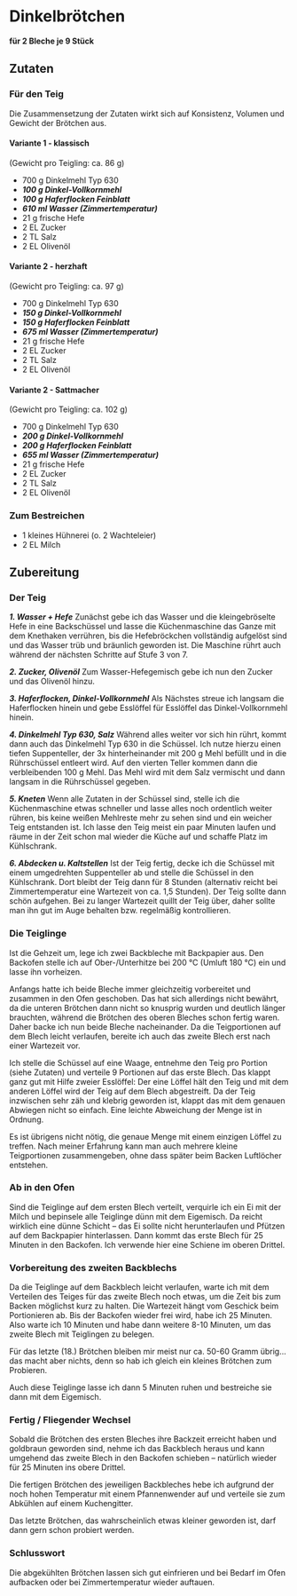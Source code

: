 # Dinkelbrötchen
**für 2 Bleche je 9 Stück**

## Zutaten

### Für den Teig
Die Zusammensetzung der Zutaten wirkt sich auf Konsistenz, Volumen und Gewicht der Brötchen aus.

#### Variante 1 - klassisch
(Gewicht pro Teigling: ca. 86 g)

- 700 g Dinkelmehl Typ 630
- ***100 g Dinkel-Vollkornmehl***
- ***100 g Haferflocken Feinblatt***
- ***610 ml Wasser (Zimmertemperatur)***
- 21 g frische Hefe
- 2 EL Zucker
- 2 TL Salz
- 2 EL Olivenöl

#### Variante 2 - herzhaft
(Gewicht pro Teigling: ca. 97 g)

- 700 g Dinkelmehl Typ 630
- ***150 g Dinkel-Vollkornmehl***
- ***150 g Haferflocken Feinblatt***
- ***675 ml Wasser (Zimmertemperatur)***
- 21 g frische Hefe
- 2 EL Zucker
- 2 TL Salz
- 2 EL Olivenöl

#### Variante 2 - Sattmacher
(Gewicht pro Teigling: ca. 102 g)

- 700 g Dinkelmehl Typ 630
- ***200 g Dinkel-Vollkornmehl***
- ***200 g Haferflocken Feinblatt***
- ***655 ml Wasser (Zimmertemperatur)***
- 21 g frische Hefe
- 2 EL Zucker
- 2 TL Salz
- 2 EL Olivenöl

### Zum Bestreichen
- 1 kleines Hühnerei (o. 2 Wachteleier)
- 2 EL Milch

## Zubereitung

### Der Teig
***1. Wasser + Hefe***
Zunächst gebe ich das Wasser und die kleingebröselte Hefe in eine Backschüssel und lasse die Küchenmaschine das Ganze mit dem Knethaken verrühren, bis die Hefebröckchen vollständig aufgelöst sind und das Wasser trüb und bräunlich geworden ist. Die Maschine rührt auch während der nächsten Schritte auf Stufe 3 von 7.

***2. Zucker, Olivenöl***
Zum Wasser-Hefegemisch gebe ich nun den Zucker und das Olivenöl hinzu.

***3. Haferflocken, Dinkel-Vollkornmehl***
Als Nächstes streue ich langsam die Haferflocken hinein und gebe Esslöffel für Esslöffel das Dinkel-Vollkornmehl hinein.

***4. Dinkelmehl Typ 630, Salz***
Während alles weiter vor sich hin rührt, kommt dann auch das Dinkelmehl Typ 630 in die Schüssel.
Ich nutze hierzu einen tiefen Suppenteller, der 3x hinterheinander mit 200 g Mehl befüllt und in die Rührschüssel entleert wird.
Auf den vierten Teller kommen dann die verbleibenden 100 g Mehl. Das Mehl wird mit dem Salz vermischt und dann langsam in die Rührschüssel gegeben.

***5. Kneten***
Wenn alle Zutaten in der Schüssel sind, stelle ich die Küchenmaschine etwas schneller und lasse alles noch ordentlich weiter rühren, 
bis keine weißen Mehlreste mehr zu sehen sind und ein weicher Teig entstanden ist. Ich lasse den Teig meist ein paar Minuten laufen und 
räume in der Zeit schon mal wieder die Küche auf und schaffe Platz im Kühlschrank.

***6. Abdecken u. Kaltstellen***
Ist der Teig fertig, decke ich die Schüssel mit einem umgedrehten Suppenteller ab und stelle die Schüssel in den Kühlschrank. 
Dort bleibt der Teig dann für 8 Stunden (alternativ reicht bei Zimmertemperatur eine Wartezeit von ca. 1,5 Stunden).
Der Teig sollte dann schön aufgehen. Bei zu langer Wartezeit quillt der Teig über, daher sollte man ihn gut im Auge behalten bzw. regelmäßig kontrollieren.

### Die Teiglinge
Ist die Gehzeit um, lege ich zwei Backbleche mit Backpapier aus. Den Backofen stelle ich auf Ober-/Unterhitze bei 200 °C (Umluft 180 °C) ein und lasse ihn vorheizen.

Anfangs hatte ich beide Bleche immer gleichzeitig vorbereitet und zusammen in den Ofen geschoben. Das hat sich allerdings nicht bewährt, 
da die unteren Brötchen dann nicht so knusprig wurden und deutlich länger brauchten, während die Brötchen des oberen Bleches schon fertig waren. 
Daher backe ich nun beide Bleche nacheinander. Da die Teigportionen auf dem Blech leicht verlaufen, 
bereite ich auch das zweite Blech erst nach einer Wartezeit vor.

Ich stelle die Schüssel auf eine Waage, entnehme den Teig pro Portion (siehe Zutaten) und verteile 9 Portionen auf das erste Blech. 
Das klappt ganz gut mit Hilfe zweier Esslöffel: Der eine Löffel hält den Teig und mit dem anderen Löffel wird der Teig auf dem Blech abgestreift. 
Da der Teig inzwischen sehr zäh und klebrig geworden ist, klappt das mit dem genauen Abwiegen nicht so einfach. 
Eine leichte Abweichung der Menge ist in Ordnung. 

Es ist übrigens nicht nötig, die genaue Menge mit einem einzigen Löffel zu treffen. 
Nach meiner Erfahrung kann man auch mehrere kleine Teigportionen zusammengeben, ohne dass später beim Backen Luftlöcher entstehen.

### Ab in den Ofen
Sind die Teiglinge auf dem ersten Blech verteilt, verquirle ich ein Ei mit der Milch und bepinsele alle Teiglinge dünn mit dem Eigemisch. 
Da reicht wirklich eine dünne Schicht – das Ei sollte nicht herunterlaufen und Pfützen auf dem Backpapier hinterlassen.
Dann kommt das erste Blech für 25 Minuten in den Backofen. Ich verwende hier eine Schiene im oberen Drittel.

### Vorbereitung des zweiten Backblechs
Da die Teiglinge auf dem Backblech leicht verlaufen, warte ich mit dem Verteilen des Teiges für das zweite Blech noch etwas, 
um die Zeit bis zum Backen möglichst kurz zu halten. Die Wartezeit hängt vom Geschick beim Portionieren ab. Bis der Backofen wieder frei wird, 
habe ich 25 Minuten. Also warte ich 10 Minuten und habe dann weitere 8-10 Minuten, um das zweite Blech mit Teiglingen zu belegen.

Für das letzte (18.) Brötchen bleiben mir meist nur ca. 50-60 Gramm übrig... das macht aber nichts, 
denn so hab ich gleich ein kleines Brötchen zum Probieren.

Auch diese Teiglinge lasse ich dann 5 Minuten ruhen und bestreiche sie dann mit dem Eigemisch.


### Fertig / Fliegender Wechsel
Sobald die Brötchen des ersten Bleches ihre Backzeit erreicht haben und goldbraun geworden sind, nehme ich das Backblech heraus und 
kann umgehend das zweite Blech in den Backofen schieben – natürlich wieder für 25 Minuten ins obere Drittel.

Die fertigen Brötchen des jeweiligen Backbleches hebe ich aufgrund der noch hohen Temperatur mit einem Pfannenwender auf und 
verteile sie zum Abkühlen auf einem Kuchengitter.

Das letzte Brötchen, das wahrscheinlich etwas kleiner geworden ist, darf dann gern schon probiert werden.

### Schlusswort
Die abgekühlten Brötchen lassen sich gut einfrieren und bei Bedarf im Ofen aufbacken oder bei Zimmertemperatur wieder auftauen.
